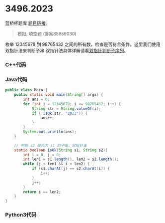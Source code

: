 # 3496.2023

蓝桥杯题库 [题目链接](https://www.lanqiao.cn/problems/3496/learning/)。

> 模拟, 填空题 (答案85959030)

枚举 12345678 到 98765432 之间的所有数，检查是否符合条件。这里我们使用双指针法来判断子串 双指针法具体详解请看[双指针判断子序列](https://leetcode.cn/problems/is-subsequence/solutions/346539/pan-duan-zi-xu-lie-by-leetcode-solution)。

### C++代码

### Java代码
```Java
public class Main {
	public static void main(String[] args) {
        int ans = 0;
        for (int i = 12345678; i <= 98765432; i++) {
            String str = String.valueOf(i);
            if (!isOk(str, "2023")) {
                ans++;
            }
        }
        System.out.println(ans);
    }

    // 判断 s2 是否为 s1 的子串，双指针法
    static boolean isOk(String s1, String s2){
        int i = 0, j = 0;
        int len1 = s1.length(), len2 = s2.length();
        while (j < len1 && i < len2) {
            if (s1.charAt(j) == s2.charAt(i)) {
                i++;
            }
            j++;
        }
        return i == len2;
    }
}
```

### Python3代码
